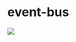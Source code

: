 # event-bus


<img src='https://images.ctfassets.net/zojzzdop0fzx/1hx93pE9Hn0rVDoZIOeNHc/dc31044aa92c41886e88069f76db8565/evnt-bus.png'/>
